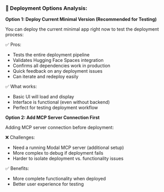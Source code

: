 


### 🚀 Deployment Options Analysis:

**Option 1: Deploy Current Minimal Version (Recommended for Testing)**

You can deploy the current minimal app right now to test the deployment process:

✅ Pros:

- Tests the entire deployment pipeline
- Validates Hugging Face Spaces integration
- Confirms all dependencies work in production
- Quick feedback on any deployment issues
- Can iterate and redeploy easily

✅ What works:

- Basic UI will load and display
- Interface is functional (even without backend)
- Perfect for testing deployment workflow

**Option 2: Add MCP Server Connection First**

Adding MCP server connection before deployment:

❌ Challenges:

- Need a running Modal MCP server (additional setup)
- More complex to debug if deployment fails
- Harder to isolate deployment vs. functionality issues

✅ Benefits:

- More complete functionality when deployed
- Better user experience for testing